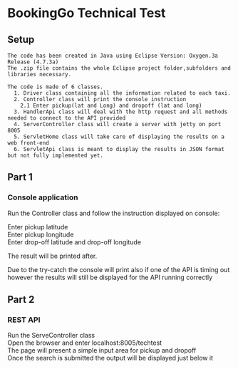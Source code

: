 # BookingGo Technical Test


## Setup
```
The code has been created in Java using Eclipse Version: Oxygen.3a Release (4.7.3a)
The .zip file contains the whole Eclipse project folder,subfolders and libraries necessary.

The code is made of 6 classes.
  1. Driver class containing all the information related to each taxi.
  2. Controller class will print the console instruction 
    2.1 Enter pickup(lat and Long) and dropoff (lat and long)
  3. HandlerApi class will deal with the http request and all methods needed to connect to the API provided
  4. ServerController class will create a server with jetty on port 8005
  5. ServletHome class will take care of displaying the results on a web front-end
  6. ServletApi class is meant to display the results in JSON format but not fully implemented yet.
```

## Part 1

### Console application
Run the Controller class and follow the instruction displayed on console:

Enter pickup latitude <br /> 
Enter pickup longitude <br /> 
Enter drop-off latitude and drop-off longitude<br />

The result will be printed after.

Due to the try-catch the console will print also if one of the API is timing out
however the results will still be displayed for the API running correctly


## Part 2

### REST API
Run the ServeController class <br />
Open the browser and enter localhost:8005/techtest <br />
The page will present a simple input area for pickup and dropoff <br />
Once the search is submitted the output will be displayed just below it 

